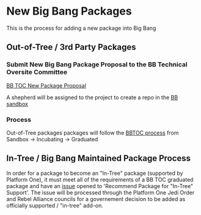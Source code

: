 # New Big Bang Packages

This is the process for adding a new package into Big Bang

## Out-of-Tree / 3rd Party Packages

### Submit New Big Bang Package Proposal to the BB Technical Oversite Committee

[BB TOC New Package Proposal](https://repo1.dso.mil/platform-one/p1toc/-/issues/new?issue%5Bassignee_id%5D=&issue%5Bmilestone_id%5D=)

A shepherd will be assigned to the project to create a repo in the [BB sandbox](https://repo1.dso.mil/platform-one/big-bang/apps/sandbox)

### Process

Out-of-Tree packages packages will follow the [BBTOC process](https://repo1.dso.mil/platform-one/bbtoc/-/tree/master/process) from Sandbox -> Incubating -> Graduated

## In-Tree / Big Bang Maintained Package Process

In order for a package to become an "In-Tree" package (supported by Platform One), it must meet all of the requirements of a BB TOC graduated package and have an [issue](https://repo1.dso.mil/groups/platform-one/big-bang/apps/third-party/-/issues) opened to 'Recommend Package for "In-Tree" Support'. The issue will be processed through the Platform One Jedi Order and Rebel Alliance councils for a governement decision to be added as officially supported / "in-tree" add-on.
